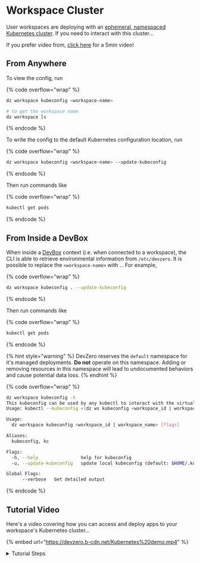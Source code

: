 # Workspace Cluster

User workspaces are deploying with an [ephemeral, namespaced Kubernetes cluster](../references/terminology.md#workspace-cluster). If you need to interact with this cluster...

If you prefer video from, [click here](kubernetes-cluster.md#tutorial-video) for a 5min video!

## From Anywhere

To view the config, run

{% code overflow="wrap" %}
```bash
dz workspace kubeconfig <workspace-name>

# to get the workspace name
dz workspace ls
```
{% endcode %}

To write the config to the default Kubernetes configuration location, run

{% code overflow="wrap" %}
```bash
dz workspace kubeconfig <workspace-name> --update-kubeconfig
```
{% endcode %}

Then run commands like

{% code overflow="wrap" %}
```bash
kubectl get pods
```
{% endcode %}

## From Inside a DevBox

When inside a [DevBox](../references/terminology.md#devbox) context (i.e. when connected to a workspace), the CLI is able to retrieve environmental information from `/etc/devzero`. It is possible to replace the `<workspace-name>` with `.`. For example,

{% code overflow="wrap" %}
```bash
dz workspace kubeconfig . --update-kubeconfig
```
{% endcode %}

Then run commands like

{% code overflow="wrap" %}
```bash
kubectl get pods
```
{% endcode %}

{% hint style="warning" %}
DevZero reserves the `default` namespace for it's managed deployments. **Do not** operate on this namespace. Adding or removing resources in this namespace will lead to undocumented behaviors and cause potential data loss.
{% endhint %}

{% code overflow="wrap" %}
```bash
dz workspace kubeconfig -h 
This kubeconfig can be used by any kubectl to interact with the virtual cluster backing a workspace.
Usage: kubectl --kubeconfig <(dz ws kubeconfig <workspace_id | workspace_name>) ...

Usage:
  dz workspace kubeconfig <workspace_id | workspace_name> [flags]

Aliases:
  kubeconfig, kc

Flags:
  -h, --help                help for kubeconfig
  -u, --update-kubeconfig   update local kubeconfig (default: $HOME/.kube/config)

Global Flags:
      --verbose   Get detailed output
```
{% endcode %}

## Tutorial Video

Here's a video covering how you can access and deploy apps to your workspace's Kubernetes cluster...

{% embed url="https://devzero.b-cdn.net/Kubernetes%20demo.mp4" %}

<details>

<summary>Tutorial Steps</summary>

Here is a recipe that you can use at [devzero.io/dashboard/recipes/new](https://www.devzero.io/dashboard/recipes/new) (give it any name and leave everything else blank and click `Create a recipe`.

\<Insert image>\
\
Use the following recipe, then `Save and Build` and then `Publish` once the build completes successfully (it uses Google Cloud Platform's [`microservices-demo`](https://github.com/GoogleCloudPlatform/microservices-demo) repo).

\<Insert code>

Build a workspace from the recipe, and run the following in your terminal:

`dz workspace connect <workspace-name>`&#x20;

Then, run the following steps inside the SSH session that's connected to your workspace:

\<Insert code>

To verify that all the pods are running:

`kubectl get pods`

Visit, \<workspace-name:8088> in your browser to see the running frontend!\


</details>
